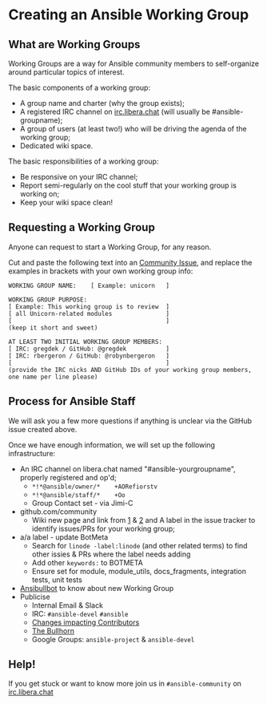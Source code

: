 # Creating an Ansible Working Group

## What are Working Groups


Working Groups are a way for Ansible community members to self-organize around particular topics of interest.

The basic components of a working group:
* A group name and charter (why the group exists);
* A registered IRC channel on [irc.libera.chat](https://libera.chat/) (will usually be #ansible-groupname);
* A group of users (at least two!) who will be driving the agenda of the working group;
* Dedicated wiki space.

The basic responsibilities of a working group:
* Be responsive on your IRC channel;
* Report semi-regularly on the cool stuff that your working group is working on;
* Keep your wiki space clean!

## Requesting a Working Group

Anyone can request to start a Working Group, for any reason. 

Cut and paste the following text into an [Community Issue](https://github.com/ansible/community/issues/new), and replace the examples in brackets
with your own working group info:

```
WORKING GROUP NAME:    [ Example: unicorn   ]

WORKING GROUP PURPOSE:
[ Example: This working group is to review  ]
[ all Unicorn-related modules               ]
[                                           ]
(keep it short and sweet)

AT LEAST TWO INITIAL WORKING GROUP MEMBERS:
[ IRC: gregdek / GitHub: @gregdek           ]
[ IRC: rbergeron / GitHub: @robynbergeron   ]
[                                           ]
(provide the IRC nicks AND GitHub IDs of your working group members, one name per line please)
```



## Process for Ansible Staff

We will ask you a few more questions if anything is unclear via the GitHub issue created above.

Once we have enough information, we will set up the following infrastructure:
* An IRC channel on libera.chat named "#ansible-yourgroupname", properly registered and op'd;
  * `*!*@ansible/owner/*    +AORefiorstv`
  * `*!*@ansible/staff/*    +Oo`
  * Group Contact set - via Jimi-C
* github.com/community
  * Wiki new page and link from [1](https://github.com/ansible/community/wiki/_Sidebar/_edit) & [2](https://github.com/ansible/community/wiki/Home/_edit) and 
   A label in the issue tracker to identify issues/PRs for your working group;
* a/a label - update BotMeta
  * Search for `linode -label:linode` (and other related terms) to find other issies & PRs where the label needs adding
  * Add other `keywords:` to BOTMETA
  * Ensure set for module, module_utils, docs_fragments, integration tests, unit tests
* [Ansibullbot](https://github.com/ansible/ansibullbot/blob/master/ansibullbot/triagers/plugins/community_workgroups.py) to know about new Working Group
* Publicise
  * Internal Email & Slack
  * IRC: `#ansible-devel`  `#ansible` 
  * [Changes impacting Contributors](https://github.com/ansible/community/issues/346)
  * [The Bullhorn](https://github.com/ansible/community/issues/546)
  * Google Groups: `ansible-project` & `ansible-devel`

## Help!

If you get stuck or want to know more join us in `#ansible-community` on [irc.libera.chat](https://libera.chat/)
